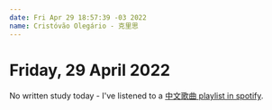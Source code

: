 ```yaml
---
date: Fri Apr 29 18:57:39 -03 2022
name: Cristóvão Olegário - 克里思
---
```


# Friday, 29 April 2022

No written study today - I've listened to a [中文歌曲 playlist in spotify](https://open.spotify.com/playlist/4wBxnLeATC6EcYxxzyPkXV?si=3a4763fd075d4619).
